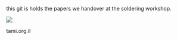 this git is holds the papers we handover at the soldering workshop.

![](http://i.imgur.com/2TOVVbz.jpg)

tami.org.il
